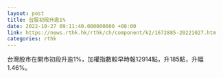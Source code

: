 ```yaml
---
layout: post
title: 台股初段升逾1%
date: 2022-10-27 09:11:40.000000000 +08:00
link: https://news.rthk.hk/rthk/ch/component/k2/1672885-20221027.htm
categories: rthk
---
```


台灣股市在開市初段升逾1%，加權指數較早時報12914點，升185點，升幅1.46%。
